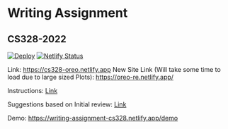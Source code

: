 # Writing Assignment
## CS328-2022
[![Deploy](https://github.com/cs328-2022/writing-assignment/actions/workflows/deploy.yml/badge.svg)](https://github.com/cs328-2022/writing-assignment/actions/workflows/deploy.yml)
[![Netlify Status](https://api.netlify.com/api/v1/badges/b4e74a4e-ee30-4e50-b1af-f7864b096f04/deploy-status)](https://app.netlify.com/sites/writing-assignment-cs328/deploys)
<!-- Replace this link with your generated Netlify website link -->
Link: https://cs328-oreo.netlify.app
New Site Link (Will take some time to load due to large sized Plots): https://oreo-re.netlify.app/

Instructions: [Link](https://github.com/cs328-2022/writing-assignment/blob/main/_notebooks/instructions.ipynb)

Suggestions based on Initial review: [Link](https://github.com/cs328-2022/writing-assignment/blob/main/_notebooks/suggestions.ipynb)

Demo: https://writing-assignment-cs328.netlify.app/demo
